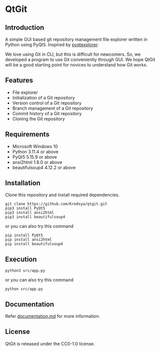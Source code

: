 # QtGit

## Introduction

A simple GUI based git repository management file explorer written in Python using PyQt5. Inspired by [pyqtexplorer](https://github.com/adesfontaines/pyqtexplorer).

We love using Git in CLI, but this is difficult for newcomers. So, we developed a program to use Git conveniently through GUI. We hope QtGit will be a good starting point for novices to understand how Git works.

## Features

* File explorer
* Initialization of a Git repository
* Version control of a Git repository
* Branch management of a Git repository
* Commit history of a Git repository
* Cloning the Git repository

## Requirements

* Microsoft Windows 10
* Python 3.11.4 or above
* PyQt5 5.15.9 or above
* ansi2html 1.8.0 or above
* beautifulsoup4 4.12.2 or above

## Installation

Clone this repository and install required dependencies.

```shell
git clone https://github.com/Kredsya/qtgit.git
pip3 install PyQt5
pip3 install ansi2html
pip3 install beautifulsoup4
```

or you can also try this command

```shell
pip install PyQt5
pip install ansi2html
pip install beautifulsoup4
```

## Execution

```shell
python3 src/app.py
```

or you can also try this command

```shell
python src/app.py
```

## Documentation

Refer [documentation.md](documentation.md) for more information.

## License

QtGit is released under the CC0-1.0 license.
